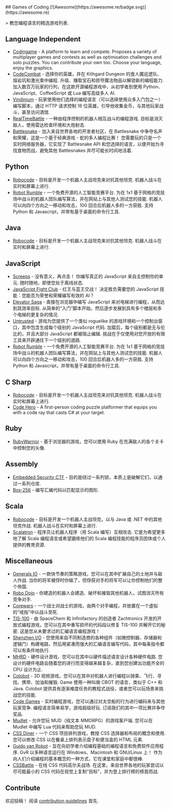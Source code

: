 <div class="github-widget" data-repo="michelpereira/awesome-games-of-coding"></div>
<script async src="https://pagead2.googlesyndication.com/pagead/js/adsbygoogle.js"></script><ins class="adsbygoogle" style="display:block" data-ad-client="ca-pub-6890694312814945" data-ad-slot="5473692530" data-ad-format="auto"  data-full-width-responsive="true"></ins><script>(adsbygoogle = window.adsbygoogle || []).push({});</script>
## Games of Coding [![Awesome](https://awesome.re/badge.svg)](https://awesome.re)

&gt; 教您编程语言的精选游戏列表.




## Language Independent

- [Codingame](https://www.codingame.com/home) - A platform to learn and compete. Proposes a variety of multiplayer games and contests as well as optimisation challenges and solo puzzles. You can contribute your own too. Choose your language, enjoy the graphics. 
- [CodeCombat](https://codecombat.com)  - 选择你的英雄，并在 Kithgard Dungeon 的食人魔巡逻队、熔岩坑和激光束中编程. 升级、赚取宝石和掠夺魔法物品以解锁新的编程能力. 加入数百万玩家的行列，在这款开源编程游戏中，从初学者到使用 Python、JavaScript、CoffeeScript 或 Lua 编写高级多人 AI.
- [Vindinium](https://www.codingame.com/multiplayer/bot-programming/vindinium) - 玩家使用他们选择的编程语言（可以选择使用众多入门包之一）编写脚本，通过 HTTP 请求控制 16 位英雄，引导他收集金币，与其他玩家战斗，甚至访问酒馆.
- [RealTimeBattle](http://realtimebattle.sourceforge.net)  - 一种由程序控制的机器人相互战斗的编程游戏. 目标是消灭敌人，使用雷达检查环境和大炮射击. 
- [Battlesnake](https://play.battlesnake.com)  - 加入来自世界各地的开发者社区，在 Battlesnake 中争夺名声和荣耀，这是一个基于经典游戏 - 蛇的多人编程比赛！ 您需要玩的只是一个实时网络服务器，它实现了 Battlesnake API 和您选择的语言，以便开始为寻找食物而战，避免其他 Battlesnakes 并尽可能长时间地活着.


## Python

- [Robocode](https://github.com/turkishviking/Python-Robocode)  - 目标是开发一个机器人主战坦克来对抗其他坦克. 机器人战斗在实时和屏幕上进行.
- [Robot Rumble](https://robotrumble.org/)  - 一个免费开源的人工智能竞赛平台. 为在 1x1 基于网格的竞技场中战斗的机器人团队编写算法，并在网站上与其他人测试您的技能. 机器人可以向四个方向之一移动和攻击，100 回合后机器人多的一方获胜. 支持 Python 和 Javascript，并带有基于桌面的命令行工具. 

## Java

- [Robocode](https://robocode.sourceforge.io)  - 目标是开发一个机器人主战坦克来对抗其他坦克. 机器人战斗在实时和屏幕上进行.


## JavaScript

- [Screeps](https://screeps.com)  - 没有意义，再点击！ 你编写真正的 JavaScript 来自主控制你的单元. 随时随地，即使您处于离线状态.
- [JavaScript Fight Club](https://jsfight.club)  - 红王与蓝王交战！ 决定胜负需要您的 JavaScript 技能：您能否为荣誉和荣耀编写有效的 AI？
- [Elevator Saga](http://play.elevatorsaga.com)  - 直接在浏览器中编写 JavaScript 来对电梯进行编程，从而达到其效率目标. 从简单的“入门”脚本开始，然后逐步发展到具有多个楼层和多个电梯的更复杂的情况.
- [Untrusted](https://alexnisnevich.github.io/untrusted)  - 游戏为您提供了一个类似 roguelike 的游戏环境和一个控制台窗口，其中包含生成每个级别的 JavaScript 代码. 加载后，每个级别都是无与伦比的，并且大部分 JavaScript 都被阻止编辑. 挑战在于仅使用对您开放的有限工具来开辟通往下一个级别的道路.
- [Robot Rumble](https://robotrumble.org/)  - 一个免费开源的人工智能竞赛平台. 为在 1x1 基于网格的竞技场中战斗的机器人团队编写算法，并在网站上与其他人测试您的技能. 机器人可以向四个方向之一移动和攻击，100 回合后机器人多的一方获胜. 支持 Python 和 Javascript，并带有基于桌面的命令行工具. 

## C Sharp

- [Robocode](http://robocode.sourceforge.io/robocode.dotnet)  - 目标是开发一个机器人主战坦克来对抗其他坦克. 机器人战斗在实时和屏幕上进行.
- [Code Hero](http://www.codehero.org) - A first-person coding puzzle platformer that equips you with a code ray that casts C# at your target.


## Ruby

- [RubyWarrior](https://www.bloc.io/ruby-warrior) - 基于浏览器的游戏，您可以使用 Ruby 在充满敌人的各个关卡中控制您的头像.

## Assembly

- [Embedded Security CTF](https://microcorruption.com) - 目的是绕过一系列锁，本质上是破解它们，以通过一系列仓库.
- [Box-256](http://box-256.com) - 编写汇编代码以匹配显示的图形.


## Scala

- [Robocode](https://github.com/d6y/scala-robot-dev)  - 目标是开发一个机器人主战坦克，以与 Java 或 .NET 中的其他坦克作战. 机器人战斗在实时和屏幕上进行.
- [Scalatron](http://scalatron.github.io)  - 程序员让机器人程序（用 Scala 编写）互相攻击. 它是为希望更多地了解 Scala 编程语言或希望磨练他们的 Scala 编程技能的程序员团体或个人提供的教育资源.


## Miscellaneous

- [Generals IO](http://generals.io)  - 一款快节奏的策略游戏，您可以在其中扩展自己的土地并与敌人作战. 当你的将军被俘时你输了，但俘获对手的将军可以让你控制他们的整个帝国.
- [Robo Dojo](http://robodojo.club) - 你建造的机器人会建造、破坏和摧毁其他机器人，试图消灭所有竞争对手.
- [Corewars](http://www.corewars.org) - 一个战士对战士的游戏，由两个对手编程，并放置在一个虚拟的“戒指”中以战斗至死.
- [TIS-100](http://www.zachtronics.com/tis-100)  - 由 SpaceChem 和 Infinifactory 的创造者 Zachtronics 开发的开放式编程游戏，您可以在其中重写损坏的代码段以修复 TIS-100 并解开它的秘密. 这是您从未要求过的汇编语言编程游戏！
- [Shenzhen I/O](http://www.zachtronics.com/shenzhen-io) - 您使用来自不同制造商的各种组件（如微控制器、存储器和逻辑门）构建电路，然后用紧凑而强大的汇编语言编写代码，其中每条指令都可以有条件地执行.
- [MHRD](http://store.steampowered.com/app/576030)  - 硬件设计游戏，您可以在其中以硬件描述语言设计各种硬件电路. 您设计的硬件电路会随着您的进行而变得越来越复杂，直到您创建出功能齐全的 CPU 设计为止.
- [Colobot](https://colobot.info)  - 3D 视频游戏，您可以在其中对机器人进行编程以骑乘、飞行、寻找、携带、加油和摧毁.  Game 使用一种叫做 CBOT 的语言，类似于 C++ 和 Java.  Colobot 提供具有逐渐难度任务的教程式战役，或者您可以玩场景来挑战您的技能.
- [Code Games](http://codegames.io/en)  - 实时编程游戏，您可以通过对太空船的行为进行编码来与其他玩家竞争. 编程语言简单易学，游戏超级好玩. 订阅我们的其中一项比赛并争夺奖品.
- [Mudlet](http://www.mudlet.org)  - 允许您玩 MUD（纯文本 MMORPG）的游戏客户端. 您可以在 Mudlet 中编写 Lua 代码来帮助您玩 MUD.
- [CSS Diner](http://flukeout.github.io)  - 一个 CSS 项目排列游戏，教授 CSS 选择器和布局的概念和使用. 您可以修改 CSS 以在餐桌上排列表示盘子和便当盒的 HTML 元素.
- [Guido van Robot](http://gvr.sourceforge.net)  - 旨在向初学者介绍编程基础的编程语言和免费软件应用程序.  GvR 以多种语言运行在 Windows、Macintosh 和 GNU/Linux 上！ 作为向人们介绍编程的基本概念的一种方式，它在课堂和家庭中都很棒.
- [CSSBattle](https://cssbattle.dev)  - 在线 CSS 代码高尔夫战场. 在这里，来自世界各地的玩家尝试以尽可能最小的 CSS 代码在视觉上复制“目标”，并为登上排行榜的榜首而战.


## Contribute

欢迎投稿！ 阅读 [contribution guidelines](https://github.com/michelpereira/awesome-games-of-coding/blob/master/contributing.md) 首先.
